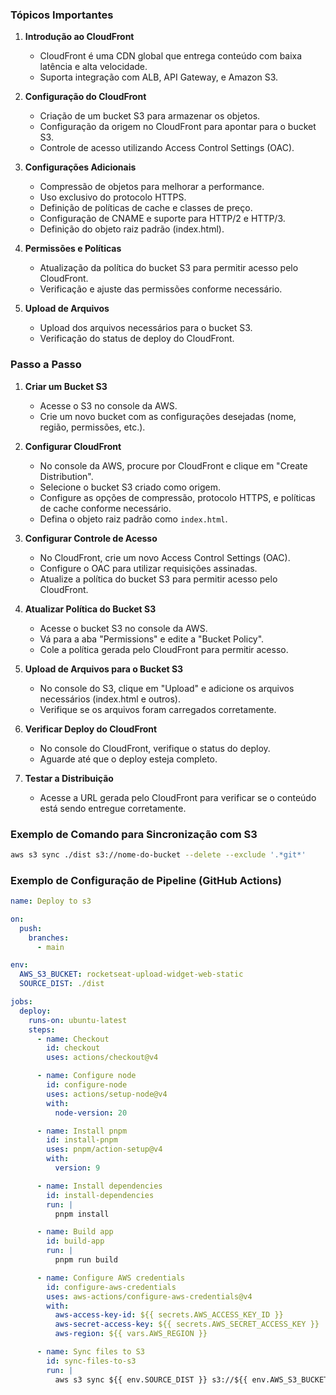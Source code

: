 ### Tópicos Importantes

1. **Introdução ao CloudFront**
   - CloudFront é uma CDN global que entrega conteúdo com baixa latência e alta velocidade.
   - Suporta integração com ALB, API Gateway, e Amazon S3.

2. **Configuração do CloudFront**
   - Criação de um bucket S3 para armazenar os objetos.
   - Configuração da origem no CloudFront para apontar para o bucket S3.
   - Controle de acesso utilizando Access Control Settings (OAC).

3. **Configurações Adicionais**
   - Compressão de objetos para melhorar a performance.
   - Uso exclusivo do protocolo HTTPS.
   - Definição de políticas de cache e classes de preço.
   - Configuração de CNAME e suporte para HTTP/2 e HTTP/3.
   - Definição do objeto raiz padrão (index.html).

4. **Permissões e Políticas**
   - Atualização da política do bucket S3 para permitir acesso pelo CloudFront.
   - Verificação e ajuste das permissões conforme necessário.

5. **Upload de Arquivos**
   - Upload dos arquivos necessários para o bucket S3.
   - Verificação do status de deploy do CloudFront.

### Passo a Passo

1. **Criar um Bucket S3**
   - Acesse o S3 no console da AWS.
   - Crie um novo bucket com as configurações desejadas (nome, região, permissões, etc.).

2. **Configurar CloudFront**
   - No console da AWS, procure por CloudFront e clique em "Create Distribution".
   - Selecione o bucket S3 criado como origem.
   - Configure as opções de compressão, protocolo HTTPS, e políticas de cache conforme necessário.
   - Defina o objeto raiz padrão como `index.html`.

3. **Configurar Controle de Acesso**
   - No CloudFront, crie um novo Access Control Settings (OAC).
   - Configure o OAC para utilizar requisições assinadas.
   - Atualize a política do bucket S3 para permitir acesso pelo CloudFront.

4. **Atualizar Política do Bucket S3**
   - Acesse o bucket S3 no console da AWS.
   - Vá para a aba "Permissions" e edite a "Bucket Policy".
   - Cole a política gerada pelo CloudFront para permitir acesso.

5. **Upload de Arquivos para o Bucket S3**
   - No console do S3, clique em "Upload" e adicione os arquivos necessários (index.html e outros).
   - Verifique se os arquivos foram carregados corretamente.

6. **Verificar Deploy do CloudFront**
   - No console do CloudFront, verifique o status do deploy.
   - Aguarde até que o deploy esteja completo.

7. **Testar a Distribuição**
   - Acesse a URL gerada pelo CloudFront para verificar se o conteúdo está sendo entregue corretamente.

### Exemplo de Comando para Sincronização com S3

```bash
aws s3 sync ./dist s3://nome-do-bucket --delete --exclude '.*git*'
```

### Exemplo de Configuração de Pipeline (GitHub Actions)

```yaml
name: Deploy to s3

on:
  push:
    branches:
      - main

env:
  AWS_S3_BUCKET: rocketseat-upload-widget-web-static
  SOURCE_DIST: ./dist

jobs:
  deploy:
    runs-on: ubuntu-latest
    steps:
      - name: Checkout
        id: checkout
        uses: actions/checkout@v4

      - name: Configure node
        id: configure-node
        uses: actions/setup-node@v4
        with:
          node-version: 20

      - name: Install pnpm
        id: install-pnpm
        uses: pnpm/action-setup@v4
        with:
          version: 9

      - name: Install dependencies
        id: install-dependencies
        run: |
          pnpm install

      - name: Build app
        id: build-app
        run: |
          pnpm run build

      - name: Configure AWS credentials
        id: configure-aws-credentials
        uses: aws-actions/configure-aws-credentials@v4
        with:
          aws-access-key-id: ${{ secrets.AWS_ACCESS_KEY_ID }}
          aws-secret-access-key: ${{ secrets.AWS_SECRET_ACCESS_KEY }}
          aws-region: ${{ vars.AWS_REGION }}

      - name: Sync files to S3
        id: sync-files-to-s3
        run: |
          aws s3 sync ${{ env.SOURCE_DIST }} s3://${{ env.AWS_S3_BUCKET }}/ --delete --exclude '.*git*'
```

